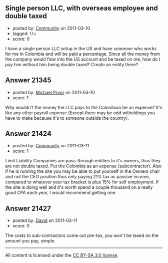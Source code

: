 ## Single person LLC, with overseas employee and double taxed

- posted by: [Community](https://stackexchange.com/users/-1/-1-community) on 2011-03-10
- tagged: `llc`
- score: 0

I have a single person LLC setup in the US and have someone who works for me in Colombia and will be paid a percentage.  Since all the money from the company would flow into the US account and be taxed on me, how do I pay him without him being double taxed?  Create an entity there?  


## Answer 21345

- posted by: [Michael Pryor](https://stackexchange.com/users/-1/130-michael-pryor) on 2011-03-10
- score: 1

Why wouldn't the money the LLC pays to the Colombian be an expense?  It's like any other payroll expense (Except there may be odd witholdings you have to make because it's to someone outside the country).


## Answer 21424

- posted by: [Community](https://stackexchange.com/users/-1/-1-community) on 2011-03-11
- score: 1

Limit Liability Companies are pass-through entities to it's owners, thus they are not double taxed. Put the Colombia as an expense (subcontractor). Also if he is running the site you may be able to put yourself in the Owners chair and not the CEO position thus only paying 21% tax as passive income, compared to whatever your tax bracket is plus 15% for self employment. If the site is doing well and it's worth spend a couple thousand on a really good CPA each year, I would recommend getting one.


## Answer 21427

- posted by: [David](https://stackexchange.com/users/-1/5460-david) on 2011-03-11
- score: 0

The costs to sub-contractors come out pre-tax, you won't be taxed on the amount you pay, simple.



---

All content is licensed under the [CC BY-SA 3.0 license](https://creativecommons.org/licenses/by-sa/3.0/).

